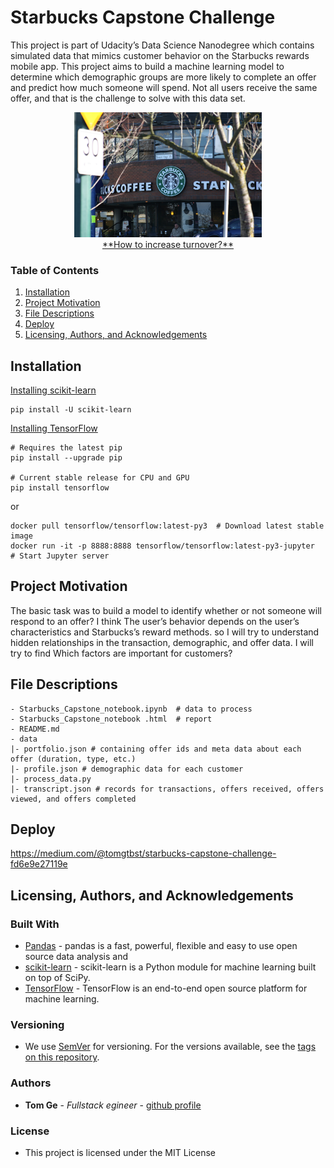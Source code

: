 # Starbucks Capstone Challenge

This project is part of Udacity’s Data Science Nanodegree which contains simulated data that mimics customer behavior on the Starbucks rewards mobile app. This project aims to build a machine learning model to determine which demographic groups are more likely to complete an offer and predict how much someone will spend. Not all users receive the same offer, and that is the challenge to solve with this data set.

<div align="center">
<img src="assets/Starbucks.jpg" height="200" width="300">
</div>
<div align="center">
<u> **How to increase turnover?** </u>
</div>

### Table of Contents

1. [Installation](#installation)
2. [Project Motivation](#motivation)
3. [File Descriptions](#files)
4. [Deploy](#results)
5. [Licensing, Authors, and Acknowledgements](#licensing)

## Installation <a name="installation"></a>

[Installing scikit-learn](https://scikit-learn.org/stable/install.html)
```
pip install -U scikit-learn
```

[Installing TensorFlow](https://www.tensorflow.org/install)
```
# Requires the latest pip
pip install --upgrade pip

# Current stable release for CPU and GPU
pip install tensorflow
```
or 
```
docker pull tensorflow/tensorflow:latest-py3  # Download latest stable image
docker run -it -p 8888:8888 tensorflow/tensorflow:latest-py3-jupyter  # Start Jupyter server 
```

## Project Motivation<a name="motivation"></a>
The basic task was to build a model to identify whether or not someone will respond to an offer? I think The user’s behavior depends on the user’s characteristics and Starbucks’s reward methods. so I will try to understand hidden relationships in the transaction, demographic, and offer data. I will try to find Which factors are important for customers?


## File Descriptions <a name="files"></a>


```
- Starbucks_Capstone_notebook.ipynb  # data to process 
- Starbucks_Capstone_notebook .html  # report 
- README.md
- data
|- portfolio.json # containing offer ids and meta data about each offer (duration, type, etc.)
|- profile.json # demographic data for each customer
|- process_data.py
|- transcript.json # records for transactions, offers received, offers viewed, and offers completed
```

## Deploy <a name="results"></a>

https://medium.com/@tomgtbst/starbucks-capstone-challenge-fd6e9e27119e



## Licensing, Authors, and Acknowledgements <a name="licensing"></a>

### Built With

* [Pandas](https://pandas.pydata.org/) - pandas is a fast, powerful, flexible and easy to use open source data analysis and 
* [scikit-learn](https://scikit-learn.org) - scikit-learn is a Python module for machine learning built on top of SciPy.
* [TensorFlow](https://www.tensorflow.org/) - TensorFlow is an end-to-end open source platform for machine learning.

### Versioning

* We use [SemVer](http://semver.org/) for versioning. For the versions available, see the [tags on this repository](https://github.com/your/project/tags).

### Authors

* **Tom Ge** - *Fullstack egineer* - [github profile](https://github.com/tomgtqq)

### License

* This project is licensed under the MIT License
